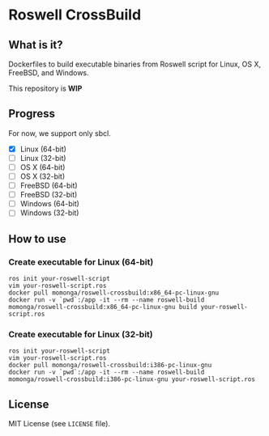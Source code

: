 
# Roswell CrossBuild

## What is it?

Dockerfiles to build executable binaries from Roswell script for Linux, OS X, FreeBSD, and Windows.

This repository is **WIP**

## Progress

For now, we support only sbcl.

- [X] Linux (64-bit)
- [ ] Linux (32-bit)
- [ ] OS X (64-bit)
- [ ] OS X (32-bit)
- [ ] FreeBSD (64-bit)
- [ ] FreeBSD (32-bit)
- [ ] Windows (64-bit)
- [ ] Windows (32-bit)

## How to use

### Create executable for Linux (64-bit)

```
ros init your-roswell-script
vim your-roswell-script.ros
docker pull momonga/roswell-crossbuild:x86_64-pc-linux-gnu
docker run -v `pwd`:/app -it --rm --name roswell-build momonga/roswell-crossbuild:x86_64-pc-linux-gnu build your-roswell-script.ros
```

### Create executable for Linux (32-bit)

```
ros init your-roswell-script
vim your-roswell-script.ros
docker pull momonga/roswell-crossbuild:i386-pc-linux-gnu
docker run -v `pwd`:/app -it --rm --name roswell-build momonga/roswell-crossbuild:i386-pc-linux-gnu your-roswell-script.ros
```

## License

MIT License (see `LICENSE` file).
